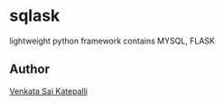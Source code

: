 # sqlask
lightweight python framework contains MYSQL, FLASK

## Author
[Venkata Sai Katepalli](https://github.com/venkatasaikatepalli)
